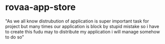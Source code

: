 # rovaa-app-store
"As we all know distrubution of application is super important task for project but many times our application is block by stupid mistake so i have to create this fudu may to distribute my application i will manage somehow to do so"
